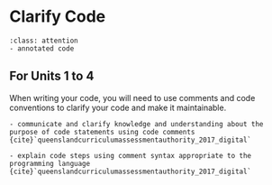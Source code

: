 # Clarify Code

```{admonition} Tools use:
:class: attention 
- annotated code
```

## For Units 1 to 4
When writing your code, you will need to use comments and code conventions to clarify your code and make it maintainable.

```{admonition} Unit 1 subject matter covered:
- communicate and clarify knowledge and understanding about the purpose of code statements using code comments
{cite}`queenslandcurriculumassessmentauthority_2017_digital`
```

```{admonition} Unit 3 subject matter covered:
- explain code steps using comment syntax appropriate to the programming language
{cite}`queenslandcurriculumassessmentauthority_2017_digital`
```